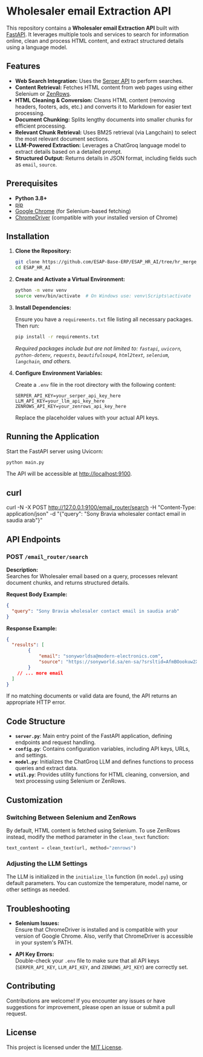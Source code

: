 # Wholesaler email Extraction API

This repository contains a **Wholesaler email Extraction API** built with [FastAPI](https://fastapi.tiangolo.com/). It leverages multiple tools and services to search for  information online, clean and process HTML content, and extract structured details using a language model.

## Features

- **Web Search Integration:** Uses the [Serper API](https://serper.dev/) to perform searches.
- **Content Retrieval:** Fetches HTML content from web pages using either Selenium or [ZenRows](https://www.zenrows.com/).
- **HTML Cleaning & Conversion:** Cleans HTML content (removing headers, footers, ads, etc.) and converts it to Markdown for easier text processing.
- **Document Chunking:** Splits lengthy documents into smaller chunks for efficient processing.
- **Relevant Chunk Retrieval:** Uses BM25 retrieval (via Langchain) to select the most relevant document sections.
- **LLM-Powered Extraction:** Leverages a ChatGroq language model to extract details based on a detailed prompt.
- **Structured Output:** Returns details in JSON format, including fields such as `email`, `source`.

## Prerequisites

- **Python 3.8+**
- [pip](https://pip.pypa.io/en/stable/)
- [Google Chrome](https://www.google.com/chrome/) (for Selenium-based fetching)
- [ChromeDriver](https://chromedriver.chromium.org/) (compatible with your installed version of Chrome)

## Installation

1. **Clone the Repository:**

   ```bash
   git clone https://github.com/ESAP-Base-ERP/ESAP_HR_AI/tree/hr_merge_code
   cd ESAP_HR_AI
   ```

2. **Create and Activate a Virtual Environment:**

   ```bash
   python -m venv venv
   source venv/bin/activate  # On Windows use: venv\Scripts\activate
   ```

3. **Install Dependencies:**

   Ensure you have a `requirements.txt` file listing all necessary packages. Then run:

   ```bash
   pip install -r requirements.txt
   ```

   _Required packages include but are not limited to: `fastapi`, `uvicorn`, `python-dotenv`, `requests`, `beautifulsoup4`, `html2text`, `selenium`, `langchain`, and others._

4. **Configure Environment Variables:**

   Create a `.env` file in the root directory with the following content:

   ```dotenv
   SERPER_API_KEY=your_serper_api_key_here
   LLM_API_KEY=your_llm_api_key_here
   ZENROWS_API_KEY=your_zenrows_api_key_here
   ```

   Replace the placeholder values with your actual API keys.

## Running the Application

Start the FastAPI server using Uvicorn:

```bash
python main.py
```

The API will be accessible at [http://localhost:9100](http://localhost:9100).

## curl
curl -N -X POST http://127.0.0.1:9100/email_router/search -H "Content-Type: application/json" -d "{\"query\": \"Sony Bravia wholesaler contact email in saudia arab\"}"

## API Endpoints

### POST `/email_router/search`

**Description:**  
Searches for Wholesaler email based on a query, processes relevant document chunks, and returns structured details.

**Request Body Example:**

```json
{
  "query": "Sony Bravia wholesaler contact email in saudia arab"
}
```

**Response Example:**

```json
{
  "results": [
        {
            "email": "sonyworldsa@modern-electronics.com",
            "source": "https://sonyworld.sa/en-sa/?srsltid=AfmBOookuw2XUO81jtO2jJEUBpSA4bwyNbY1FfSzgIxNlPLWhwTvukxY"
        }
    // ... more email
  ]
}
```

If no matching documents or valid data are found, the API returns an appropriate HTTP error.

## Code Structure

- **`server.py`**: Main entry point of the FastAPI application, defining endpoints and request handling.
- **`config.py`**: Contains configuration variables, including API keys, URLs, and settings.
- **`model.py`**: Initializes the ChatGroq LLM and defines functions to process queries and extract data.
- **`util.py`**: Provides utility functions for HTML cleaning, conversion, and text processing using Selenium or ZenRows.

## Customization

### Switching Between Selenium and ZenRows

By default, HTML content is fetched using Selenium. To use ZenRows instead, modify the method parameter in the `clean_text` function:

```python
text_content = clean_text(url, method="zenrows")
```

### Adjusting the LLM Settings

The LLM is initialized in the `initialize_llm` function (in `model.py`) using default parameters. You can customize the temperature, model name, or other settings as needed.

## Troubleshooting

- **Selenium Issues:**  
  Ensure that ChromeDriver is installed and is compatible with your version of Google Chrome. Also, verify that ChromeDriver is accessible in your system's PATH.

- **API Key Errors:**  
  Double-check your `.env` file to make sure that all API keys (`SERPER_API_KEY`, `LLM_API_KEY`, and `ZENROWS_API_KEY`) are correctly set.

## Contributing

Contributions are welcome! If you encounter any issues or have suggestions for improvement, please open an issue or submit a pull request.

## License

This project is licensed under the [MIT License](LICENSE).

